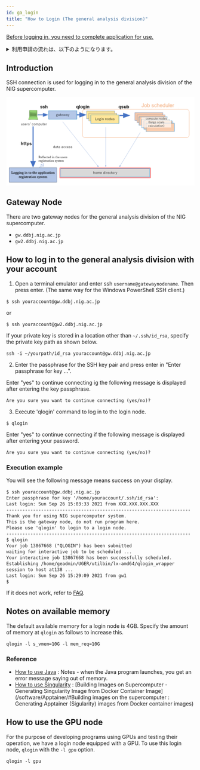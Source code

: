 ```yaml
---
id: ga_login
title: "How to Login (The general analysis division)"
---
```


[<u>Before logging in, you need to complete application for use.</u>](/application/registration)

<details>
<summary>
利用申請の流れは、以下のようになります。</summary>

<p>

[<u>手順の詳細は、ここをクリックして「利用申請・変更」をご参照ください。</u>](/application/registration)


**1. [SSH公開鍵・秘密鍵の生成](/application/ssh_keys#1-%E5%85%AC%E9%96%8B%E9%8D%B5%E7%A7%98%E5%AF%86%E9%8D%B5%E3%81%AE%E7%94%9F%E6%88%90)**

**2. [申請登録](/application/registration#%E5%88%A9%E7%94%A8%E7%94%B3%E8%AB%8B)**

以下の情報を登録します。
 - 申請者情報
 - 所属機関の住所
 - 1．で生成したSSH公開鍵
 - 責任者情報

**3. 利用申請完了**

利用申請が完了すると、[<u>誓約書への署名を依頼するメールが届きますので、署名します。</u>](/application/signing_PDF)


署名が受理されると、郵送によりアカウント登録証がお手元に届き、ログインできるようになります。

ログイン方法は以下をご参照ください。

- [遺伝研スパコンへのログイン方法](/general_analysis_division/ga_login#%E3%83%AD%E3%82%B0%E3%82%A4%E3%83%B3%E3%81%AE%E6%89%8B%E9%A0%86)
- [申請登録フォームのマイページへのログイン方法](/application/registration#%E7%94%B3%E8%AB%8B%E5%86%85%E5%AE%B9%E3%81%AE%E5%A4%89%E6%9B%B4)

</p>
</details>


## Introduction

SSH connection is used for logging in to the general analysis division of the NIG supercomputer. 

![](pg_login_1.png)


## Gateway Node

There are two gateway nodes for the general analysis division of the NIG supercomputer.

- `gw.ddbj.nig.ac.jp`
- `gw2.ddbj.nig.ac.jp`



##  How to log in to the general analysis division with your account

1. Open a terminal emulator and enter ssh `username@gatewaynodename`. Then press enter. (The same way for the Windows PowerShell SSH client.)

```
$ ssh youraccount@gw.ddbj.nig.ac.jp
```

or

```
$ ssh youraccount@gw2.ddbj.nig.ac.jp
```

If your private key is stored in a location other than `~/.ssh/id_rsa`, specify the private key path as shown below.

```
ssh -i ~/yourpath/id_rsa youraccount@gw.ddbj.nig.ac.jp
```

2. Enter the passphrase for the SSH key pair and press enter in "Enter passphrase for key ...".

Enter "yes" to continue connecting ig the following message is displayed after entering the key passphrase.

```
Are you sure you want to continue connecting (yes/no)?
```

3.  Execute 'qlogin' command to log in to the login node.

```
$ qlogin
```

Enter "yes" to continue connecting if the following message is displayed after entering your password.

```
Are you sure you want to continue connecting (yes/no)?
```


### Execution example

You will see the following message means success on your display.

```
$ ssh youraccount@gw.ddbj.nig.ac.jp
Enter passphrase for key '/home/youraccount/.ssh/id_rsa': 
Last login: Sun Sep 26 15:03:33 2021 from XXX.XXX.XXX.XXX
---------------------------------------------------------------------
Thank you for using NIG supercomputer system.
This is the gateway node, do not run program here.
Please use 'qlogin' to login to a login node.
---------------------------------------------------------------------
$ qlogin
Your job 13867668 ("QLOGIN") has been submitted
waiting for interactive job to be scheduled ...
Your interactive job 13867668 has been successfully scheduled.
Establishing /home/geadmin/UGER/utilbin/lx-amd64/qlogin_wrapper session to host at138 ...
Last login: Sun Sep 26 15:29:09 2021 from gw1
$ 
```

If it does not work, refer to [FAQ](/faq/faq_login_general).


## Notes on available memory

The default available memory for a login node is 4GB.
Specify the amount of memory at `qlogin` as follows to increase this.

```
qlogin -l s_vmem=10G -l mem_req=10G
```

### Reference

- [How to use Java](/software/java) : Notes - when the Java program launches, you get an error message saying out of memory.
- [How to use Singularity](/software/Apptainer/) : [Building Images on Supercomputer - Generating Singularity Image from Docker Container Image](/software/Apptainer/#Building images on the supercomputer : Generating Apptainer (Sigularity) images from Docker container images)


## How to use the GPU node


For the purpose of developing programs using GPUs and testing their operation, we have a login node equipped with a GPU.
To use this login node, `qlogin` with the `-l gpu` option.

```
qlogin -l gpu
```


